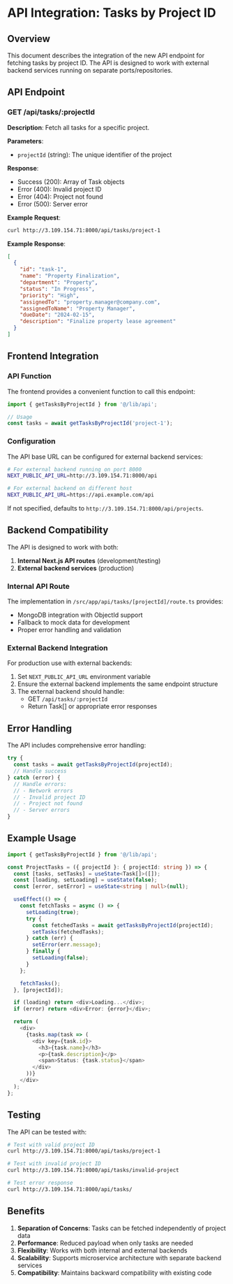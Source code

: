 # API Integration: Tasks by Project ID

## Overview

This document describes the integration of the new API endpoint for fetching tasks by project ID. The API is designed to work with external backend services running on separate ports/repositories.

## API Endpoint

### GET /api/tasks/:projectId

**Description**: Fetch all tasks for a specific project.

**Parameters**:
- `projectId` (string): The unique identifier of the project

**Response**:
- Success (200): Array of Task objects
- Error (400): Invalid project ID
- Error (404): Project not found
- Error (500): Server error

**Example Request**:
```bash
curl http://3.109.154.71:8000/api/tasks/project-1
```

**Example Response**:
```json
[
  {
    "id": "task-1",
    "name": "Property Finalization",
    "department": "Property",
    "status": "In Progress",
    "priority": "High",
    "assignedTo": "property.manager@company.com",
    "assignedToName": "Property Manager",
    "dueDate": "2024-02-15",
    "description": "Finalize property lease agreement"
  }
]
```

## Frontend Integration

### API Function

The frontend provides a convenient function to call this endpoint:

```typescript
import { getTasksByProjectId } from '@/lib/api';

// Usage
const tasks = await getTasksByProjectId('project-1');
```

### Configuration

The API base URL can be configured for external backend services:

```bash
# For external backend running on port 8000
NEXT_PUBLIC_API_URL=http://3.109.154.71:8000/api

# For external backend on different host
NEXT_PUBLIC_API_URL=https://api.example.com/api
```

If not specified, defaults to `http://3.109.154.71:8000/api/projects`.

## Backend Compatibility

The API is designed to work with both:
1. **Internal Next.js API routes** (development/testing)
2. **External backend services** (production)

### Internal API Route

The implementation in `/src/app/api/tasks/[projectId]/route.ts` provides:
- MongoDB integration with ObjectId support
- Fallback to mock data for development
- Proper error handling and validation

### External Backend Integration

For production use with external backends:
1. Set `NEXT_PUBLIC_API_URL` environment variable
2. Ensure the external backend implements the same endpoint structure
3. The external backend should handle:
   - GET `/api/tasks/:projectId`
   - Return Task[] or appropriate error responses

## Error Handling

The API includes comprehensive error handling:

```typescript
try {
  const tasks = await getTasksByProjectId(projectId);
  // Handle success
} catch (error) {
  // Handle errors:
  // - Network errors
  // - Invalid project ID
  // - Project not found
  // - Server errors
}
```

## Example Usage

```typescript
import { getTasksByProjectId } from '@/lib/api';

const ProjectTasks = ({ projectId }: { projectId: string }) => {
  const [tasks, setTasks] = useState<Task[]>([]);
  const [loading, setLoading] = useState(false);
  const [error, setError] = useState<string | null>(null);

  useEffect(() => {
    const fetchTasks = async () => {
      setLoading(true);
      try {
        const fetchedTasks = await getTasksByProjectId(projectId);
        setTasks(fetchedTasks);
      } catch (err) {
        setError(err.message);
      } finally {
        setLoading(false);
      }
    };

    fetchTasks();
  }, [projectId]);

  if (loading) return <div>Loading...</div>;
  if (error) return <div>Error: {error}</div>;

  return (
    <div>
      {tasks.map(task => (
        <div key={task.id}>
          <h3>{task.name}</h3>
          <p>{task.description}</p>
          <span>Status: {task.status}</span>
        </div>
      ))}
    </div>
  );
};
```

## Testing

The API can be tested with:

```bash
# Test with valid project ID
curl http://3.109.154.71:8000/api/tasks/project-1

# Test with invalid project ID
curl http://3.109.154.71:8000/api/tasks/invalid-project

# Test error response
curl http://3.109.154.71:8000/api/tasks/
```

## Benefits

1. **Separation of Concerns**: Tasks can be fetched independently of project data
2. **Performance**: Reduced payload when only tasks are needed
3. **Flexibility**: Works with both internal and external backends
4. **Scalability**: Supports microservice architecture with separate backend services
5. **Compatibility**: Maintains backward compatibility with existing code